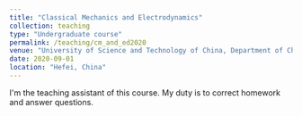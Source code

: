 ```yaml
---
title: "Classical Mechanics and Electrodynamics"
collection: teaching
type: "Undergraduate course"
permalink: /teaching/cm_and_ed2020
venue: "University of Science and Technology of China, Department of Chemical Physics"
date: 2020-09-01
location: "Hefei, China"
---
```


I'm the teaching assistant of this course. My duty is to correct homework and answer questions.
